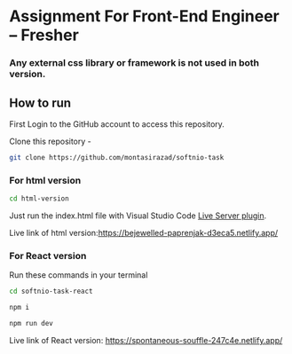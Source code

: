 # Assignment For Front-End Engineer – Fresher

### Any external css library or framework is not used in both version.

## How to run

First Login to the GitHub account to access this repository.

Clone this repository -

```sh
git clone https://github.com/montasirazad/softnio-task
```

### For html version

```sh
cd html-version

```

Just run the index.html file with Visual Studio Code [Live Server plugin](https://marketplace.visualstudio.com/items?itemName=ritwickdey.LiveServer).

Live link of html version:https://bejewelled-paprenjak-d3eca5.netlify.app/

### For React version

Run these commands in your terminal

```sh
cd softnio-task-react
```

```sh
npm i
```

```sh
npm run dev
```

Live link of React version: https://spontaneous-souffle-247c4e.netlify.app/

